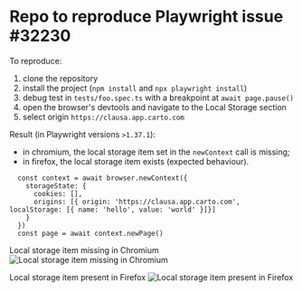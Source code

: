 # Repo to reproduce Playwright issue #32230

To reproduce:
1. clone the repository
2. install the project (`npm install` and `npx playwright install`)
3. debug test in `tests/foo.spec.ts` with a breakpoint at `await page.pause()`
4. open the browser's devtools and navigate to the Local Storage section
5. select origin `https://clausa.app.carto.com`

Result (in Playwright versions `>1.37.1`):
* in chromium, the local storage item set in the `newContext` call is missing;
* in firefox, the local storage item exists (expected behaviour).


```
  const context = await browser.newContext({
    storageState: {
      cookies: [],
      origins: [{ origin: 'https://clausa.app.carto.com', localStorage: [{ name: 'hello', value: 'world' }]}]
    }
  })
  const page = await context.newPage()
```

Local storage item missing in Chromium
![Local storage item missing in Chromium](https://github.com/user-attachments/assets/fad9ea25-df08-45e2-93b0-f52a26b7808a)

Local storage item present in Firefox
![Local storage item present in Firefox](https://github.com/user-attachments/assets/b1947bec-b4e5-4d66-a4cd-c8e682ff442b)
